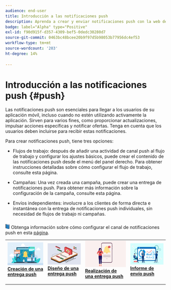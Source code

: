 ```yaml
---
audience: end-user
title: Introducción a las notificaciones push
description: Aprenda a crear y enviar notificaciones push con la web de Adobe Campaign
badge: label="Alpha" type="Positive"
exl-id: f90d915f-d357-4309-bef5-0dedc30280d7
source-git-commit: 0463bc48bcee20b9f97d5b98053b77956dc4ef53
workflow-type: tm+mt
source-wordcount: '203'
ht-degree: 14%

---
```


# Introducción a las notificaciones push {#push}

Las notificaciones push son esenciales para llegar a los usuarios de su aplicación móvil, incluso cuando no estén utilizando activamente la aplicación. Sirven para varios fines, como proporcionar actualizaciones, impulsar acciones específicas y notificar ofertas. Tenga en cuenta que los usuarios deben incluirse para recibir estas notificaciones.

Para crear notificaciones push, tiene tres opciones:

* Flujos de trabajo: después de añadir una actividad de canal push al flujo de trabajo y configurar los ajustes básicos, puede crear el contenido de las notificaciones push desde el menú del panel derecho. Para obtener instrucciones detalladas sobre cómo configurar el flujo de trabajo, consulte esta página.

* Campañas: Una vez creada una campaña, puede crear una entrega de notificaciones push. Para obtener más información sobre la configuración de la campaña, consulte esta página.

* Envíos independientes: involucre a los clientes de forma directa e instantánea con la entrega de notificaciones push individuales, sin necesidad de flujos de trabajo ni campañas.

![](../assets/do-not-localize/book.png) Obtenga información sobre cómo configurar el canal de notificaciones push en esta [página](https://experienceleague.corp.adobe.com/docs/campaign/campaign-v8/campaigns/send/push.html?lang=en).

<table style="table-layout:fixed"><tr style="border: 0;">
<td>
<a href="create-push.md">
<img alt="Posible cliente" src="assets/do-not-localize/push_create.jpeg">
</a>
<div><a href="create-push.md"><strong>Creación de una entrega push</strong>
</div>
<p>
</td>
<td>
<a href="content-push.md">
<img alt="Poco frecuente" src="assets/do-not-localize/push_design.jpeg">
</a>
<div>
<a href="content-push.md"><strong>Diseño de una entrega push<strong></strong></a>
</div>
<p></td>
<td>
<a href="send-push.md">
<img alt="Validación" src="assets/do-not-localize/push_send.jpeg">
</a>
<div>
<a href="send-push.md"><strong>Realización de una entrega push</strong></a>
</div>
<p>
</td>
<td>
<a href="send-push.md">
<img alt="Validación" src="assets/do-not-localize/push_report.jpeg">
</a>
<div>
<a href="send-push.md"><strong>Informe de envío push</strong></a>
</div>
<p>
</td>
</tr></table>
